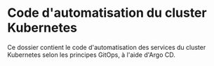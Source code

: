 # Code d'automatisation du cluster Kubernetes

Ce dossier contient le code d'automatisation des services du cluster Kubernetes selon les principes GitOps, à l'aide d'Argo CD.
